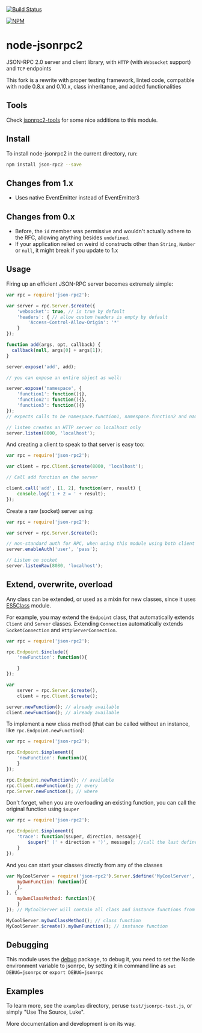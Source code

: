 [![Build Status](https://travis-ci.org/pocesar/node-jsonrpc2.svg?branch=master)](https://travis-ci.org/pocesar/node-jsonrpc2)

[![NPM](https://nodei.co/npm/json-rpc2.svg?downloads=true)](https://nodei.co/npm/json-rpc2/)

# node-jsonrpc2

JSON-RPC 2.0 server and client library, with `HTTP` (with `Websocket` support) and `TCP` endpoints

This fork is a rewrite with proper testing framework, linted code, compatible with node 0.8.x and 0.10.x, class inheritance, and added functionalities

## Tools

Check [jsonrpc2-tools](https://www.npmjs.org/package/jsonrpc2-tools) for some nice additions to this module.

## Install

To install node-jsonrpc2 in the current directory, run:

```bash
npm install json-rpc2 --save
```

## Changes from 1.x

* Uses native EventEmitter instead of EventEmitter3

## Changes from 0.x

* Before, the `id` member was permissive and wouldn't actually adhere to the RFC, allowing anything besides `undefined`.
* If your application relied on weird id constructs other than `String`, `Number` or `null`, it might break if you update to 1.x

## Usage

Firing up an efficient JSON-RPC server becomes extremely simple:

```js
var rpc = require('json-rpc2');

var server = rpc.Server.$create({
    'websocket': true, // is true by default
    'headers': { // allow custom headers is empty by default
        'Access-Control-Allow-Origin': '*'
    }
});

function add(args, opt, callback) {
  callback(null, args[0] + args[1]);
}

server.expose('add', add);

// you can expose an entire object as well:

server.expose('namespace', {
    'function1': function(){},
    'function2': function(){},
    'function3': function(){}
});
// expects calls to be namespace.function1, namespace.function2 and namespace.function3

// listen creates an HTTP server on localhost only
server.listen(8000, 'localhost');
```

And creating a client to speak to that server is easy too:

```js
var rpc = require('json-rpc2');

var client = rpc.Client.$create(8000, 'localhost');

// Call add function on the server

client.call('add', [1, 2], function(err, result) {
    console.log('1 + 2 = ' + result);
});
```

Create a raw (socket) server using:

```js
var rpc = require('json-rpc2');

var server = rpc.Server.$create();

// non-standard auth for RPC, when using this module using both client and server, works out-of-the-box
server.enableAuth('user', 'pass');

// Listen on socket
server.listenRaw(8080, 'localhost');
```

## Extend, overwrite, overload

Any class can be extended, or used as a mixin for new classes, since it uses [ES5Class](http://github.com/pocesar/ES5-Class) module.

For example, you may extend the `Endpoint` class, that automatically extends `Client` and `Server` classes.
Extending `Connection` automatically extends `SocketConnection` and `HttpServerConnection`.

```js
var rpc = require('json-rpc2');

rpc.Endpoint.$include({
    'newFunction': function(){

    }
});

var
    server = rpc.Server.$create(),
    client = rpc.Client.$create();

server.newFunction(); // already available
client.newFunction(); // already available
```

To implement a new class method (that can be called without an instance, like `rpc.Endpoint.newFunction`):

```js
var rpc = require('json-rpc2');

rpc.Endpoint.$implement({
    'newFunction': function(){
    }
});

rpc.Endpoint.newFunction(); // available
rpc.Client.newFunction(); // every
rpc.Server.newFunction(); // where
```

Don't forget, when you are overloading an existing function, you can call the original function using `$super`

```js
var rpc = require('json-rpc2');

rpc.Endpoint.$implement({
    'trace': function($super, direction, message){
        $super(' (' + direction + ')', message); //call the last defined function
    }
});
```

And you can start your classes directly from any of the classes

```js
var MyCoolServer = require('json-rpc2').Server.$define('MyCoolServer', {
    myOwnFunction: function(){
    },
}, {
    myOwnClassMethod: function(){
    }
}); // MyCoolServer will contain all class and instance functions from Server

MyCoolServer.myOwnClassMethod(); // class function
MyCoolServer.$create().myOwnFunction(); // instance function
```

## Debugging

This module uses the [debug](http://github.com/visionmedia/debug) package, to debug it, you need to set the Node
environment variable to jsonrpc, by setting it in command line as `set DEBUG=jsonrpc` or `export DEBUG=jsonrpc`

## Examples

To learn more, see the `examples` directory, peruse `test/jsonrpc-test.js`, or
simply "Use The Source, Luke".

More documentation and development is on its way.

